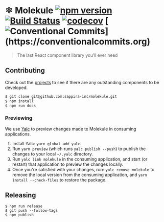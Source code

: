 # ⚛️ Molekule [![npm version](https://badge.fury.io/js/molekule.svg)](http://badge.fury.io/js/molekule) [![Build Status](https://travis-ci.org/heydoctor/molekule.svg?branch=master)](https://travis-ci.org/heydoctor/molekule) [![codecov](https://codecov.io/gh/heydoctor/molekule/branch/master/graph/badge.svg)](https://codecov.io/gh/heydoctor/molekule) [![Conventional Commits](https://img.shields.io/badge/Conventional%20Commits-:D-blue.svg?style="flats")](https://conventionalcommits.org)

> The last React component library you'll ever need

## Contributing

Check out the [projects](https://github.com/heydoctor/molekule/projects) to see if there are any outstanding components to be developed.

```sh
$ git clone git@github.com:sappira-inc/molekule.git
$ npm install
$ npm run docs
```

### Previewing

We use [Yalc](https://github.com/whitecolor/yalc) to preview changes made to Molekule in consuming applications.

1. Install Yalc: `yarn global add yalc`.
1. Run `yarn preview` (which runs `yalc publish --push`) to publish the changes to your local `~/.yalc` directory.
1. Run `yalc link molekule` in the consuming application, and start (or restart) that application to preview the changes locally.
1. Once you're satisfied with your changes, run: `yalc remove molekule` to remove the local version from the consuming application, and `yarn install --check-files` to restore the package.

## Releasing

```
$ npm run release
$ git push --follow-tags
$ npm publish
```
